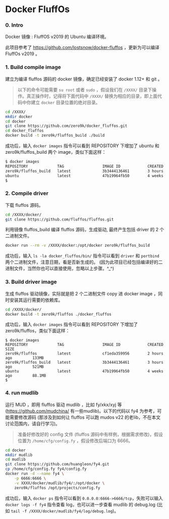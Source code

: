 # Docker FluffOs

### 0. Intro

Docker 镜像 : FluffOS v2019 的 Ubuntu 编译环境。

此项目参考了 https://github.com/lostsnow/docker-fluffos ，更新为可以编译 FluffOs v2019 。

### 1. Build compile image

建立为编译 fluffos 源码的 docker 镜像，确定已经安装了 docker 1.12+ 和 git 。
>以下的命令可能需要 `su root` 或者 `sudo` ，假设我们在 `/XXXX/` 目录下操作。真正操作时，记得将下面代码中 `/XXXX/` 替换为相应的目录，即上面代码中你建立 `docker` 目录位置的绝对目录。
```bash
cd /XXXX/
mkdir docker
cd docker 
git clone https://github.com/zero9k/docker_fluffos.git
cd docker_fluffos
docker build -t zero9k/fluffos_build ./build
```
成功后，输入 `docker images` 指令可以看到 REPOSITORY 下增加了 ubuntu 和 zero9k/fluffos_build 两个 image，类似下面这样：
```bash
$ docker images
REPOSITORY             TAG                 IMAGE ID            CREATED             SIZE
zero9k/fluffos_build   latest              3b3444136461        3 hours ago         521MB
ubuntu                 latest              47b19964fb50        4 weeks ago         88.1MB
$
```

### 2. Compile driver

下载 fluffos 源码。
```bash
cd /XXXX/docker/
git clone https://github.com/fluffos/fluffos.git
```
利用镜像 fluffos_build 编译 fluffos 源码，生成驱动, 最终产生包括 driver 的 2 个二进制文件。 

```bash
docker run --rm -v /XXXX/docker:/opt/docker zero9k/fluffos_build
```
成功后，输入 `ls -la docker_fluffos/bin/` 指令可以看到 `driver` 和 `portbind` 两个二进制文件，注意日期，看是否新生成的。
(因为此项目已经包括编译好的二进制文件，当然你也可以直接使用，忽略以上步骤。^_^)

### 3. Build driver image

  生成 fluffos 驱动镜像，实际就是把 2 个二进制文件 copy 进 docker image ，同时安装其运行需要的依赖库。
```bash
cd /XXXX/docker/
docker build -t zero9k/fluffos ./docker_fluffos
``` 
成功后，输入 `docker images` 指令可以看到 REPOSITORY 下增加了 zero9k/fluffos，类似下面这样：
```
$ docker images
REPOSITORY             TAG                 IMAGE ID            CREATED             SIZE
zero9k/fluffos         latest              cf1eda359956        2 hours ago         133MB
zero9k/fluffos_build   latest              3b3444136461        3 hours ago         521MB
ubuntu                 latest              47b19964fb50        4 weeks ago         88.1MB
$
```

### 4. run mudlib

  运行 MUD ，即用 fluffos 驱动 mudlib ，比如 fy/xkx/xyj 等(https://github.com/mudchina/ 有一些mudlib)。以下的代码以 fy4 为参考，可能需要修改源码 (那涉及到如何让 fluffos 可以跑 mudos v22 的老lib，不在本文讨论范围内，请自行学习)。
>准备好修改好的 config 文件 (fluffos 源码中有样例，根据需求修改)，假设位置为 `/home/cfg/config.fy` ，假设修改后端口为 6666。
```bash
cd docker
mkdir mudlib
cd mudlib
git clone https://github.com/huangleon/fy4.git
cp /home/cfg/config.fy fy4/config.fy
docker run -d --name fy4 \
    -p 6666:6666 \
    -v XXXX/docker/mudlib/fy4/:/opt/docker \
    zero9k/fluffos /opt/projects/config.fy
```
成功后，输入 `docker ps` 指令可以看到 `0.0.0.0:6666->6666/tcp`，失败可以输入 `docker logs -f fy4` 指令查看 log，也可以进一步查看 mudlib 的 debug.log (比如 `tail -f /XXXX/docker/mudlib/fy4/log/debug.log`)。
